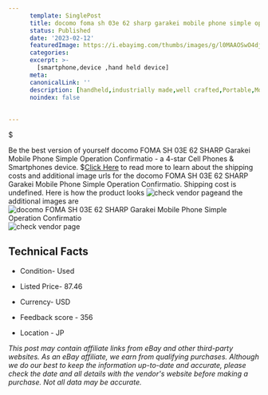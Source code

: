```yaml
---
      template: SinglePost
      title: docomo foma sh 03e 62 sharp garakei mobile phone simple operation confirmatio
      status: Published
      date: '2023-02-12'
      featuredImage: https://i.ebayimg.com/thumbs/images/g/l0MAAOSwO4dj6I8E/s-l225.jpg
      categories: 
      excerpt: >-
        [smartphone,device ,hand held device]
      meta:
      canonicalLink: ''
      description: [handheld,industrially made,well crafted,Portable,Mobile,Compact,Convenient,Lightweight,Maneuverable,Man-portable,Miniature,Carriable,Hand-held,Light,Holdable,Transportable,Mobile device,Pocket-sized,On-the-go,Wireless,Cordless,Compact size,Convenient size, smartphone,device ,hand held device]
      noindex: false
      
        
---
```

$

Be the best version of yourself docomo FOMA SH 03E 62 SHARP Garakei Mobile Phone Simple Operation Confirmatio - a 4-star Cell Phones & Smartphones device.
$[Click Here](https://www.ebay.com/itm/304802341672?hash=item46f7a2a328%3Ag%3Al0MAAOSwO4dj6I8E&mkevt=1&mkcid=1&mkrid=711-53200-19255-0&campid=%253CePNCampaignId%253E&customid=%253CreferenceId%253E&toolid=10049) to read more to learn about the shipping costs and additional image urls for the docomo FOMA SH 03E 62 SHARP Garakei Mobile Phone Simple Operation Confirmatio. Shipping cost is undefined. Here is how the product looks ![check vendor page](https://i.ebayimg.com/thumbs/images/g/l0MAAOSwO4dj6I8E/s-l225.jpg)and the additional images are![docomo FOMA SH 03E 62 SHARP Garakei Mobile Phone Simple Operation Confirmatio](https://i.ebayimg.com/images/g/l0MAAOSwO4dj6I8E/s-l1200.jpg)![check vendor page](https://origin-galleryplus.ebayimg.com/ws/web/304802341672_2_0_1/225x225.jpg,https://origin-galleryplus.ebayimg.com/ws/web/304802341672_3_0_1/225x225.jpg,https://origin-galleryplus.ebayimg.com/ws/web/304802341672_4_0_1/225x225.jpg,https://origin-galleryplus.ebayimg.com/ws/web/304802341672_5_0_1/225x225.jpg,https://origin-galleryplus.ebayimg.com/ws/web/304802341672_6_0_1/225x225.jpg)



 ## Technical Facts 



     
      

 - Condition- Used 


      

 - Listed Price- 87.46 


      

 - Currency- USD 


      

 - Feedback score - 356 


      

 - Location - JP 


      
      

 *_This post may contain affiliate links from eBay and other third-party websites. As an eBay affiliate, we earn from qualifying purchases. Although we do our best to keep the information up-to-date and accurate, please check the date and all details with the vendor's website before making a purchase. Not all data may be accurate._*






